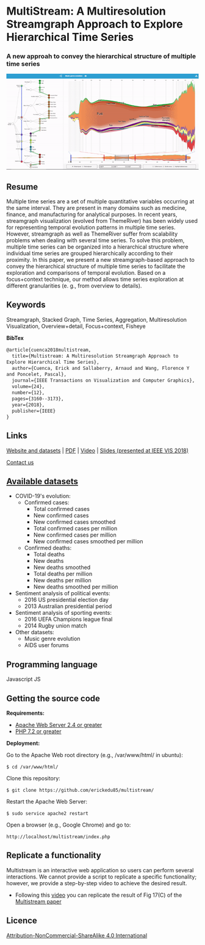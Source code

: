 # MultiStream: A Multiresolution Streamgraph Approach to Explore Hierarchical Time Series
### A new approah to convey the hierarchical structure of multiple time series

![MultiStream](img/multistream_gif.gif "MultiStream")

## Resume

Multiple time series are a set of multiple quantitative variables occurring at the same interval. They are present in many domains such as medicine, finance, and manufacturing for analytical purposes. In recent years, streamgraph visualization (evolved from ThemeRiver) has been widely used for representing temporal evolution patterns in multiple time series. However, streamgraph as well as ThemeRiver suffer from scalability problems when dealing with several time series. To solve this problem, multiple time series can be organized into a hierarchical structure where individual time series are grouped hierarchically according to their proximity. In this paper, we present a new streamgraph-based approach to convey the hierarchical structure of multiple time series to facilitate the exploration and comparisons of temporal evolution. Based on a focus+context technique, our method allows time series exploration at different granularities (e. g., from overview to details).

## Keywords
Streamgraph, Stacked Graph, Time Series, Aggregation, Multiresolution Visualization, Overview+detail, Focus+context, Fisheye

**BibTex**
```
@article{cuenca2018multistream,
  title={Multistream: A Multiresolution Streamgraph Approach to Explore Hierarchical Time Series},
  author={Cuenca, Erick and Sallaberry, Arnaud and Wang, Florence Y and Poncelet, Pascal},
  journal={IEEE Transactions on Visualization and Computer Graphics},
  volume={24},
  number={12},
  pages={3160--3173},
  year={2018},
  publisher={IEEE}
}
```

## Links
[Website and datasets](http://advanse.lirmm.fr/multistream/) | [PDF](https://hal-lirmm.ccsd.cnrs.fr/lirmm-01693077v1 "PDF") | [Video](https://www.youtube.com/watch?v=T-Nrwif7dss "Video") | [Slides (presented at IEEE VIS 2018)](https://erickedu85.github.io/presentations/ecuenca_multistream_vis_2018.pdf "Slides (presented at IEEE VIS 2018)")

[Contact us](mailto:ecuenca@yachaytech.edu.ec)

## [Available datasets](http://advanse.lirmm.fr/multistream/)
- COVID-19's evolution:
    - Confirmed cases:
        - Total confirmed cases
        - New confirmed cases
        - New confirmed cases smoothed
        - Total confirmed cases per million
        - New confirmed cases per million
        - New confirmed cases smoothed per million
    - Confirmed deaths:
        - Total deaths
        - New deaths
        - New deaths smoothed
        - Total deaths per million
        - New deaths per million
        - New deaths smoothed per million
- Sentiment analysis of political events:
    - 2016 US presidential election day
    - 2013 Australian presidential period
- Sentiment analysis of sporting events:
    - 2016 UEFA Champions league final
    - 2014 Rugby union match
- Other datasets:
    - Music genre evolution
    - AIDS user forums

## Programming language
Javascript JS

## Getting the source code

**Requirements:**
* [Apache Web Server 2.4 or greater](https://httpd.apache.org/download.cgi)
* [PHP 7.2 or greater](https://www.php.net)

**Deployment:**

Go to the Apache Web root directory (e.g., /var/www/html/ in ubuntu):

    $ cd /var/www/html/

Clone this repository:
    
    $ git clone https://github.com/erickedu85/multistream/

Restart the Apache Web Server:

    $ sudo service apache2 restart

Open a browser (e.g., Google Chrome) and go to:

    http://localhost/multistream/index.php

## Replicate a functionality
Multistream is an interactive web application so users can perform several interactions. We cannot provide a script to replicate a specific functionality; however, we provide a step-by-step video to achieve the desired result.
* Following this [video](https://github.com/erickedu85/multistream/tree/master/replicability/video/multistream_replicability.mp4) you can replicate the result of Fig 17(C) of the [Multistream paper](https://doi.org/10.1109/TVCG.2018.2796591)


## Licence
[Attribution-NonCommercial-ShareAlike 4.0 International](https://creativecommons.org/licenses/by-nc-sa/4.0/ "Attribution-NonCommercial-ShareAlike 4.0 International")
